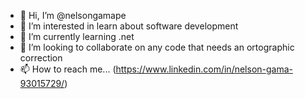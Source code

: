 - 👋 Hi, I’m @nelsongamape
- 👀 I’m interested in learn about software development
- 🌱 I’m currently learning .net
- 💞️ I’m looking to collaborate on any code that needs an ortographic correction
- 📫 How to reach me... (https://www.linkedin.com/in/nelson-gama-93015729/)

<!---
nelsongamape/nelsongamape is a ✨ special ✨ repository because its `README.md` (this file) appears on your GitHub profile.
You can click the Preview link to take a look at your changes.
--->
